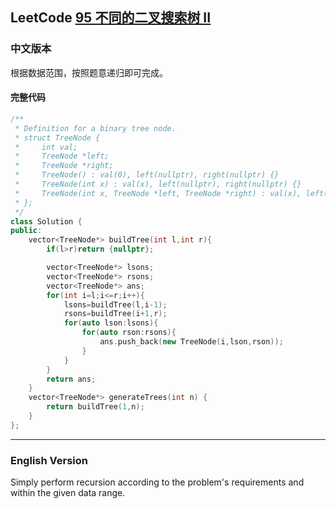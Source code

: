 ## LeetCode [95 不同的二叉搜索树 II](https://leetcode.cn/problems/unique-binary-search-trees-ii/description/)
### 中文版本
根据数据范围，按照题意递归即可完成。

#### 完整代码
```cpp
/**
 * Definition for a binary tree node.
 * struct TreeNode {
 *     int val;
 *     TreeNode *left;
 *     TreeNode *right;
 *     TreeNode() : val(0), left(nullptr), right(nullptr) {}
 *     TreeNode(int x) : val(x), left(nullptr), right(nullptr) {}
 *     TreeNode(int x, TreeNode *left, TreeNode *right) : val(x), left(left), right(right) {}
 * };
 */
class Solution {
public:
    vector<TreeNode*> buildTree(int l,int r){
        if(l>r)return {nullptr};

        vector<TreeNode*> lsons;
        vector<TreeNode*> rsons;
        vector<TreeNode*> ans;
        for(int i=l;i<=r;i++){
            lsons=buildTree(l,i-1);
            rsons=buildTree(i+1,r);
            for(auto lson:lsons){
                for(auto rson:rsons){
                    ans.push_back(new TreeNode(i,lson,rson));
                }
            }
        }
        return ans;
    }
    vector<TreeNode*> generateTrees(int n) {
        return buildTree(1,n);
    }
};
```
---
### English Version
Simply perform recursion according to the problem's requirements and within the given data range.